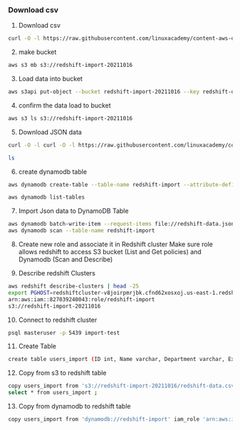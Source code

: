 
### Download csv

1. Download csv 

```sh
curl -O -l https://raw.githubusercontent.com/linuxacademy/content-aws-database-specialty/master/S06_Additional%20Database%20Services/redshift-data.csv
```

2. make bucket 
```sh
aws s3 mb s3://redshift-import-20211016
```

3. Load data into bucket
```sh
aws s3api put-object --bucket redshift-import-20211016 --key redshift-data.csv --body redshift-data.csv
```

4. confirm the data load to bucket
```sh
aws s3 ls s3://redshift-import-20211016
```

5. Download JSON data 
```sh
curl -O -l curl -O -l https://raw.githubusercontent.com/linuxacademy/content-aws-database-specialty/master/S06_Additional%20Database%20Services/redshift-data.json

ls
```

6. create dynamodb table
```sh
aws dynamodb create-table --table-name redshift-import --attribute-definitions AttributeName=ID,AttributeType=N --key-schema AttributeName=ID,KeyType=HASH --provisioned-throughput ReadCapacityUnits=5,WriteCapacityUnits=5

aws dynamodb list-tables
```

7. Import Json data to DynamoDB Table 
```sh
aws dynamodb batch-write-item --request-items file://redshift-data.json
aws dynamodb scan --table-name redshift-import
```

8. Create new role and associate it in Redshift cluster
Make sure role allows redshift to access S3 bucket (List and Get policies) and Dynamodb (Scan and Describe)

9. Describe redshift Clusters
```sh
aws redshift describe-clusters | head -25
export PGHOST=redshiftcluster-v8joirpmrjbk.cfnd62xosxoj.us-east-1.redshift.amazonaws.com
arn:aws:iam::827039240043:role/redshift-import
s3://redshift-import-20211016
```

10. Connect to redshift cluster 
```sh
psql masteruser -p 5439 import-test
```

11. Create Table 
```sh
create table users_import (ID int, Name varchar, Department varchar, ExpenseCode int);
```

12. Copy from s3 to redshift table 
```sh
copy users_import from 's3://redshift-import-20211016/redshift-data.csv' iam_role 'arn:aws:iam::827039240043:role/redshift-import' delimiter ',';
select * from users_import ;
```

13. Copy from dynamodb to redshift table
```sh
copy users_import from 'dynamodb://redshift-import' iam_role 'arn:aws:iam::827039240043:role/redshift-import' readratio 50 ;
```




